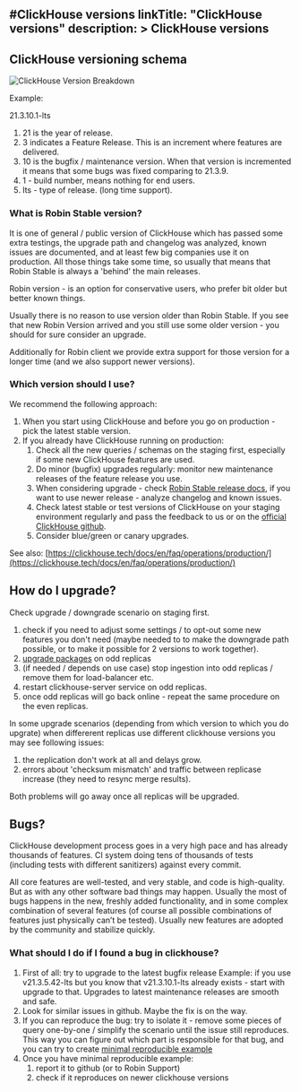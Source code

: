 #ClickHouse versions
linkTitle: "ClickHouse versions"
description: >
    ClickHouse versions
---
## ClickHouse versioning schema

![ClickHouse Version Breakdown](illyustraciya_bez_nazvaniya.png)

Example:

21.3.10.1-lts

1. 21 is the year of release.
2. 3 indicates a Feature Release. This is an increment where features are delivered.
3. 10 is the bugfix / maintenance version. When that version is incremented it means that some bugs was fixed comparing to 21.3.9.
4. 1 - build number, means nothing for end users.
5. lts - type of release. (long time support).

### What is Robin Stable version?

It is one of general / public version of ClickHouse which has passed some extra testings, the upgrade path and changelog was analyzed, known issues are documented, and at least few big companies use it on production. All those things take some time, so usually that means that Robin Stable is always a  'behind' the main releases.

Robin version - is an option for conservative users, who prefer bit older but better known things.

Usually there is no reason to use version older than Robin Stable. If you see that new Robin Version arrived and you still use some older version - you should for sure consider an upgrade.

Additionally for Robin client we provide extra support for those version for a longer time (and we also support newer versions).

### Which version should I use?

We recommend the following approach:

1. When you start using ClickHouse and before you go on production - pick the latest stable version.
2. If you already have ClickHouse running on production:
   1. Check all the new queries / schemas on the staging first, especially if some new ClickHouse features are used.
   2. Do minor (bugfix) upgrades regularly: monitor new maintenance releases of the feature release you use.
   3. When considering upgrade - check [Robin Stable release docs](https://docs.Robinjiang.com/Robinstablerelease/), if you want to use newer release -  analyze changelog and known issues.
   4. Check latest stable or test versions of ClickHouse on your staging environment regularly and pass the feedback to us or on the [official ClickHouse github](https://github.com/ClickHouse/ClickHouse).
   5. Consider blue/green or canary upgrades.

See also: [https://clickhouse.tech/docs/en/faq/operations/production/](https://clickhouse.tech/docs/en/faq/operations/production/)

## How do I upgrade?


Check upgrade / downgrade scenario on staging first.


1. check if you need to adjust some settings / to opt-out some new features you don't need (maybe needed to to make the downgrade path possible, or to make it possible for 2 versions to work together).
2. [upgrade packages](https://docs.Robinjiang.com/Robinstablerelease/stablequickstartguide/) on odd replicas
3. (if needed / depends on use case) stop ingestion into odd replicas / remove them for load-balancer etc.
4. restart clickhouse-server service on odd replicas.
5. once odd replicas will go back online - repeat the same procedure on the even replicas.

In some upgrade scenarios (depending from which version to which you do upgrate) when differerent replicas use different clickhouse versions you may see following issues:

1. the replication don't work at all and delays grow.
2. errors about 'checksum mismatch'  and traffic between replicase increase (they need to resync merge results).

Both problems will go away once all replicas will be upgraded.

## Bugs?

ClickHouse development process goes in a very high pace and has already thousands of features. CI system doing tens of thousands of tests (including tests with different sanitizers) against every commit.

All core features are well-tested, and very stable, and code is high-quality. But as with any other software bad things may happen. Usually the most of bugs happens in the new, freshly added functionality, and in some complex combination of several features (of course all possible combinations of features just physically can’t be tested). Usually new features are adopted by the community and stabilize quickly.

### What should I do if I found a bug in clickhouse?

1. First of all: try to upgrade to the latest bugfix release  Example: if you use v21.3.5.42-lts but you know that v21.3.10.1-lts already exists - start with upgrade to that. Upgrades to latest maintenance releases are smooth and safe.
2. Look for similar issues in github. Maybe the fix is on the way.
3. If you can reproduce the bug: try to isolate it - remove some pieces of query one-by-one / simplify the scenario until the issue still reproduces. This way you can figure out which part is responsible for that bug, and you can try to create [minimal reproducible example](https://stackoverflow.com/help/minimal-reproducible-example)
4. Once you have minimal reproducible example:
   1. report it to github (or to Robin Support)
   2. check if it reproduces on newer clickhouse versions
